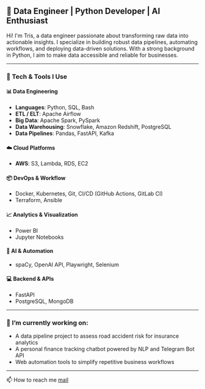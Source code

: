 ## 💼 Data Engineer | Python Developer | AI Enthusiast

Hi! I'm Tris, a data engineer passionate about transforming raw data into actionable insights. I specialize in building robust data pipelines, automating workflows, and deploying data-driven solutions. With a strong background in Python, I aim to make data accessible and reliable for businesses.

---


### 🧠 Tech & Tools I Use

#### 📊 Data Engineering
- **Languages**: Python, SQL, Bash
- **ETL / ELT**: Apache Airflow
- **Big Data**: Apache Spark, PySpark
- **Data Warehousing**: Snowflake, Amazon Redshift, PostgreSQL
- **Data Pipelines**: Pandas, FastAPI, Kafka

#### ☁️ Cloud Platforms
- **AWS**: S3, Lambda, RDS, EC2

#### 📦 DevOps & Workflow
- Docker, Kubernetes, Git, CI/CD (GitHub Actions, GitLab CI)
- Terraform, Ansible

#### 📈 Analytics & Visualization
- Power BI
- Jupyter Notebooks

#### 🤖 AI & Automation
- spaCy, OpenAI API, Playwright, Selenium

#### 💻 Backend & APIs
- FastAPI
- PostgreSQL, MongoDB

---

### 🚀 I’m currently working on:
- A data pipeline project to assess road accident risk for insurance analytics
- A personal finance tracking chatbot powered by NLP and Telegram Bot API
- Web automation tools to simplify repetitive business workflows

---

📫 How to reach me [mail](mailto:triss.maldonado@outlook.com)
